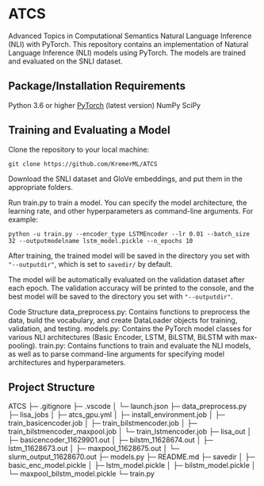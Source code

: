 # ATCS
Advanced Topics in Computational Semantics
Natural Language Inference (NLI) with PyTorch. This repository contains an implementation of Natural Language Inference (NLI) models using PyTorch. The models are trained and evaluated on the SNLI dataset.

## Package/Installation Requirements
Python 3.6 or higher
[PyTorch](https://pytorch.org/) (latest version)
NumPy
SciPy

## Training and Evaluating a Model
Clone the repository to your local machine:
```
git clone https://github.com/KremerML/ATCS
```

Download the SNLI dataset and GloVe embeddings, and put them in the appropriate folders.

Run train.py to train a model. You can specify the model architecture, the learning rate, and other hyperparameters as command-line arguments. For example:

`python -u train.py --encoder_type LSTMEncoder --lr 0.01 --batch_size 32 --outputmodelname lstm_model.pickle --n_epochs 10`

After training, the trained model will be saved in the directory you set with `"--outputdir"`, which is set to `savedir/` by default.

The model will be automatically evaluated on the validation dataset after each epoch. The validation accuracy will be printed to the console, and the best model will be saved to the directory you set with `"--outputdir"`.

Code Structure
data_preprocess.py: Contains functions to preprocess the data, build the vocabulary, and create DataLoader objects for training, validation, and testing.
models.py: Contains the PyTorch model classes for various NLI architectures (Basic Encoder, LSTM, BiLSTM, BiLSTM with max-pooling).
train.py: Contains functions to train and evaluate the NLI models, as well as to parse command-line arguments for specifying model architectures and hyperparameters.

## Project Structure

ATCS
├─ .gitignore
├─ .vscode
│  └─ launch.json
├─ data_preprocess.py
├─ lisa_jobs
│  ├─ atcs_gpu.yml
│  ├─ install_environment.job
│  ├─ train_basicencoder.job
│  ├─ train_bilstmencoder.job
│  ├─ train_bilstmencoder_maxpool.job
│  └─ train_lstmencoder.job
├─ lisa_out
│  ├─ basicencoder_11629901.out
│  ├─ bilstm_11628674.out
│  ├─ lstm_11628673.out
│  ├─ maxpool_11628675.out
│  └─ slurm_output_11628670.out
├─ models.py
├─ README.md
├─ savedir
│  ├─ basic_enc_model.pickle
│  ├─ lstm_model.pickle
│  ├─ bilstm_model.pickle
│  └─ maxpool_bilstm_model.pickle
└─ train.py